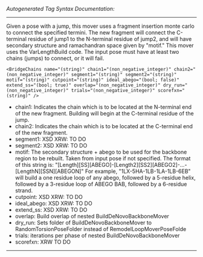 _Autogenerated Tag Syntax Documentation:_

---
Given a pose with a jump, this mover uses a fragment insertion monte carlo to connect the specified termini. The new fragment will connect the C-terminal residue of jump1 to the N-terminal residue of jump2, and will have secondary structure and ramachandran space given by "motif." This mover uses the VarLengthBuild code. The input pose must have at least two chains (jumps) to connect, or it will fail.

```
<BridgeChains name="(string)" chain1="(non_negative_integer)" chain2="(non_negative_integer)" segment1="(string)" segment2="(string)" motif="(string)" cutpoint="(string)" ideal_abego="(bool; false)" extend_ss="(bool; true)" overlap="(non_negative_integer)" dry_run="(non_negative_integer)" trials="(non_negative_integer)" scorefxn="(string)" />
```

-   chain1: Indicates the chain which is to be located at the N-terminal end of the new fragment. Building will begin at the C-terminal residue of the jump.
-   chain2: Indicates the chain which is to be located at the C-terminal end of the new fragment.
-   segment1: XSD XRW: TO DO
-   segment2: XSD XRW: TO DO
-   motif: The secondary structure + abego to be used for the backbone region to be rebuilt. Taken from input pose if not specified. The format of this string is: "[Length][SS][ABEGO]-[Length2][SS2][ABEGO2]-...-[LengthN][SSN][ABEGON]" For example, "1LX-5HA-1LB-1LA-1LB-6EB" will build a one residue loop of any abego, followed by a 5-residue helix, followed by a 3-residue loop of ABEGO BAB, followed by a 6-residue strand.
-   cutpoint: XSD XRW: TO DO
-   ideal_abego: XSD XRW: TO DO
-   extend_ss: XSD XRW: TO DO
-   overlap: Build overlap of nested BuildDeNovoBackboneMover
-   dry_run: Sets folder of BuildDeNovoBackboneMover to RandomTorsionPoseFolder instead of RemodelLoopMoverPoseFolde
-   trials: iterations per phase of nested BuildDeNovoBackboneMover
-   scorefxn: XRW TO DO

---

